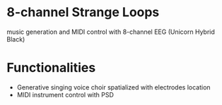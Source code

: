 # 8-channel Strange Loops
music generation and MIDI control with 8-channel EEG (Unicorn Hybrid Black)

# Functionalities 
* Generative singing voice choir spatialized with electrodes location
* MIDI instrument control with PSD 
